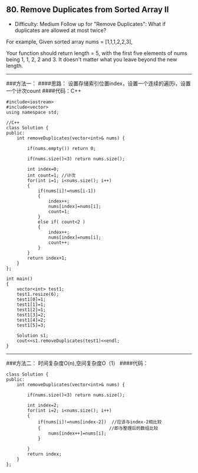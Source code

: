## 80. Remove Duplicates from Sorted Array II  

- Difficulty: Medium
Follow up for "Remove Duplicates":
What if duplicates are allowed at most twice?

For example,
Given sorted array nums = [1,1,1,2,2,3],

Your function should return length = 5, 
with the first five elements of nums being 1, 1, 2, 2 and 3. 
It doesn't matter what you leave beyond the new length.

---------------------------------------------------------------
###方法一：
####思路：
 设置存储索引位置index，设置一个连续的遍历i，设置一个计次count
####代码：C++
```
#include<iostream>
#include<vector>
using namespace std;

//C++
class Solution {
public:
    int removeDuplicates(vector<int>& nums) {

		if(nums.empty()) return 0;

		if(nums.size()<3) return nums.size();

        int index=0;
		int count=1; //计次
		for(int i=1; i<nums.size(); i++)
		{
			if(nums[i]!=nums[i-1])
			{
				index++;
				nums[index]=nums[i];
				count=1;
			}
			else if( count<2 )
			{
				index++;
				nums[index]=nums[i];
				count++;
			}
		}
		return index+1;
    }
};

int main()
{
	vector<int> test1;
	test1.resize(6);
	test1[0]=1;
	test1[1]=1;
	test1[2]=1;
	test1[3]=2;
	test1[4]=2;
	test1[5]=3;

	Solution s1;
	cout<<s1.removeDuplicates(test1)<<endl;
}
```
------------------------------------------------------------
###方法二：
时间复杂度O(n),空间复杂度O（1）
####代码：
```
class Solution {
public:
    int removeDuplicates(vector<int>& nums) {

		if(nums.size()<3) return nums.size();

        int index=2;
		for(int i=2; i<nums.size(); i++)
		{
			if(nums[i]!=nums[index-2])  //应该与index-2相比较
			{                          //即与整理后的数组比较
				nums[index++]=nums[i];
			}

		}
		return index;
    }
};
```

